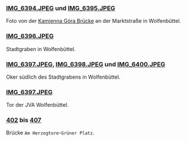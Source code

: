 
### [IMG_6394.JPEG](IMG_6394.JPEG) und [IMG_6395.JPEG](IMG_6395.JPEG)

Foto von der [Kamienna Góra Brücke](https://maps.app.goo.gl/fTDifDCvQiisvik7A) an der Marktstraße in Wolfenbüttel.

### [IMG_6396.JPEG](IMG_6396.JPEG)
Stadtgraben in Wolfenbüttel.

### [IMG_6397.JPEG](IMG_6397.JPEG), [IMG_6398.JPEG](IMG_6398.JPEG) und [IMG_6400.JPEG](IMG_6400.JPEG)
Oker südlich des Stadtgrabens in Wolfenbüttel.

### [IMG_6397.JPEG](IMG_6401.JPEG)
Tor der JVA Wolfenbüttel.

### [402](IMG_6402.JPEG) bis [407](IMG_6407.JPEG)
Brücke `Am Herzogtore`-`Grüner Platz`.

